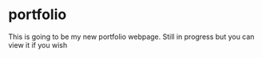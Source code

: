 # portfolio

This is going to be my new portfolio webpage. Still in progress but you can view it if you wish
